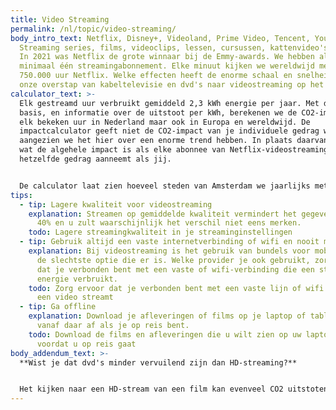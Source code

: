 ```yaml
---
title: Video Streaming
permalink: /nl/topic/video-streaming/
body_intro_text: Netflix, Disney+, Videoland, Prime Video, Tencent, YouTube.
  Streaming series, films, videoclips, lessen, cursussen, kattenvideo's en meer.
  In 2021 was Netflix de grote winnaar bij de Emmy-awards. We hebben allemaal
  minimaal één streamingabonnement. Elke minuut kijken we wereldwijd meer dan
  750.000 uur Netflix. Welke effecten heeft de enorme schaal en snelheid van
  onze overstap van kabeltelevisie en dvd's naar videostreaming op het milieu?
calculator_text: >-
  Elk gestreamd uur verbruikt gemiddeld 2,3 kWh energie per jaar. Met deze
  basis, en informatie over de uitstoot per kWh, berekenen we de CO2-impact van
  elk bekeken uur in Nederland maar ook in Europa en wereldwijd. De
  impactcalculator geeft niet de CO2-impact van je individuele gedrag weer,
  aangezien we het hier over een enorme trend hebben. In plaats daarvan zie je
  wat de algehele impact is als elke abonnee van Netflix-videostreaming
  hetzelfde gedrag aanneemt als jij.


  De calculator laat zien hoeveel steden van Amsterdam we jaarlijks met bomen moeten planten om ons streamgedrag te compenseren.
tips:
  - tip: Lagere kwaliteit voor videostreaming
    explanation: Streamen op gemiddelde kwaliteit vermindert het gegevensgebruik met
      40% en u zult waarschijnlijk het verschil niet eens merken.
    todo: Lagere streamingkwaliteit in je streaminginstellingen
  - tip: Gebruik altijd een vaste internetverbinding of wifi en nooit mobiel verkeer
    explanation: Bij videostreaming is het gebruik van bundels voor mobiel internet
      de slechtste optie die er is. Welke provider je ook gebruikt, zorg ervoor
      dat je verbonden bent met een vaste of wifi-verbinding die een stuk minder
      energie verbruikt.
    todo: Zorg ervoor dat je verbonden bent met een vaste lijn of wifi wanneer je
      een video streamt
  - tip: Ga offline
    explanation: Download je afleveringen of films op je laptop of tablet en speel
      vanaf daar af als je op reis bent.
    todo: Download de films en afleveringen die u wilt zien op uw laptop/tablet
      voordat u op reis gaat
body_addendum_text: >-
  **Wist je dat dvd's minder vervuilend zijn dan HD-streaming?**


  Het kijken naar een HD-stream van een film kan evenveel CO2 uitstoten als het maken, transporteren en afspelen van een dvd. Een dvd kan worden opgeslagen, opnieuw bekeken, uitgeleend, terwijl een film op een streamingdienst elke keer dat hij wordt bekeken dezelfde impact heeft. In plaats van 1 dvd kijken we meerdere uren per dag series. Wat kunnen we leren van het dvd-tijdperk bij het gebruik van videostreams? Natuurlijk, als we denken dat we een film, aflevering of documentaire opnieuw kunnen bekijken, kunnen we deze natuurlijk het beste downloaden en niet opnieuw streamen. En hoewel we een gedownloade film op Netflix niet kunnen uitlenen, kunnen we degenen die we willen uitnodigen om de film te zien, uitnodigen en samen de gedownloade versie bekijken. Het zou nog leuker zijn. Stream verantwoord, stream 1 keer.
---
```

